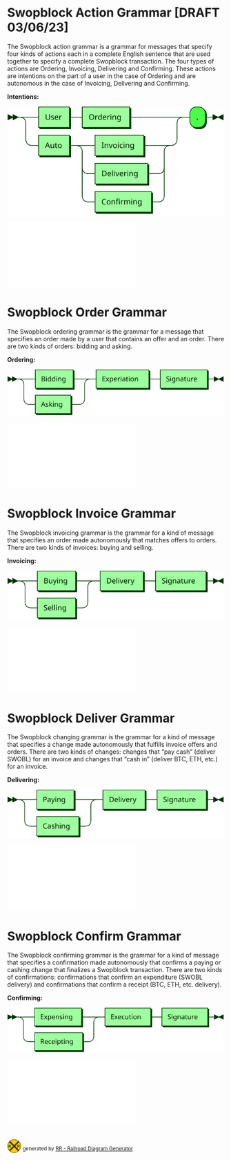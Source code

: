 # Swopblock Action Grammar [DRAFT 03/06/23]

The Swopblock action grammar is a grammar for messages that specify four kinds of actions each in a complete English sentence that are used together to specify a complete Swopblock transaction. The four types of actions are Ordering, Invoicing, Delivering and Confirming. These actions are intentions on the part of a user in the case of Ordering and are autonomous in the case of Invoicing, Delivering and Confirming. 

**Intentions:**

![Intentions](diagram/Intentions.svg)

![Intentions](UserIntentions.md)


# Swopblock Order Grammar

The Swopblock ordering grammar is the grammar for a message that specifies an order made by a user that contains an offer and an order. There are two kinds of orders: bidding and asking.

**Ordering:**

![Ordering](diagram/Ordering.svg)

![Ordering](UserOrder.md)


# Swopblock Invoice Grammar

The Swopblock invoicing grammar is the grammar for a kind of message that specifies an order made autonomously that matches offers to orders. There are two kinds of invoices: buying and selling.

**Invoicing:**

![Invoicing](diagram/Invoicing.svg)

![Invoicing](AutoInvoice.md)


# Swopblock Deliver Grammar

The Swopblock changing grammar is the grammar for a kind of message that specifies a change made autonomously that fulfills invoice offers and orders. There are two kinds of changes: changes that “pay cash” (deliver SWOBL) for an invoice and changes that “cash in” (deliver BTC, ETH, etc.) for an invoice.

**Delivering:**

![Delivering](diagram/Delivering.svg)

![Delivering](AutoDeliver.md)


# Swopblock Confirm Grammar

The Swopblock confirming grammar is the grammar for a kind of message that specifies a confirmation made autonomously that confirms a paying or cashing change that finalizes a Swopblock transaction. There are two kinds of confirmations: confirmations that confirm an expenditure (SWOBL delivery) and confirmations that confirm a receipt (BTC, ETH, etc. delivery).

**Confirming:**

![Confirming](diagram/Confirming.svg)

![Confirming](AutoConfirm.md)


## 
![rr-2.0](diagram/rr-2.0.svg) <sup>generated by [RR - Railroad Diagram Generator][RR]</sup>

[RR]: http://bottlecaps.de/rr/ui
